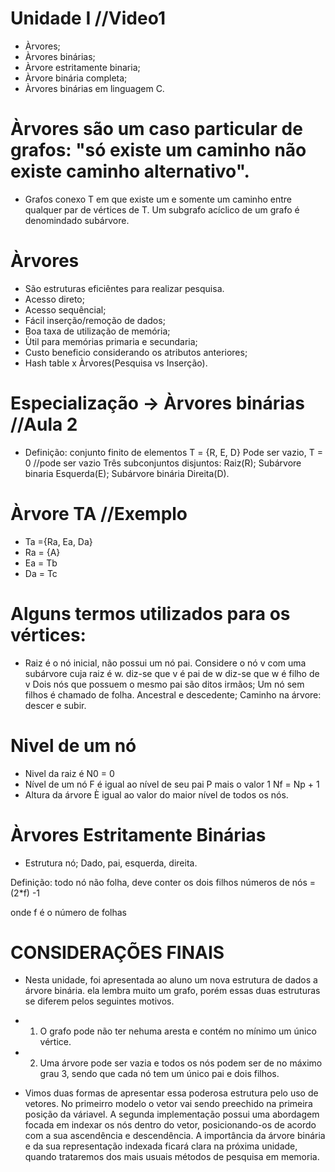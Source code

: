 # Unidade I //Video1

- Àrvores;
- Àrvores binárias;
- Àrvore estritamente binaria;
- Àrvore binária completa;
- Àrvores binárias em linguagem C.

# Àrvores são um caso particular de grafos: "só existe um caminho não existe caminho alternativo".
-   Grafos conexo T em que existe um e somente um caminho entre qualquer par de vértices de T.
Um subgrafo acíclico de um grafo é denomindado subárvore.

# Àrvores
- São estruturas eficiêntes para realizar pesquisa.
-   Acesso direto;
-   Acesso sequêncial;
-   Fácil inserção/remoção de dados;
-   Boa taxa de utilização de memória;
-   Ùtil para memórias primaria e secundaria;
-   Custo beneficio considerando os atributos anteriores;
-   Hash table x Àrvores(Pesquisa vs Inserção).

# Especialização -> Àrvores binárias //Aula 2
- Definição: conjunto finito de elementos T = {R, E, D}
    Pode ser vazio, T = 0 //pode ser vazio
    Três subconjuntos disjuntos:
    Raiz(R);
    Subárvore binaria Esquerda(E);
    Subárvore binária Direita(D).

# Àrvore TA //Exemplo
- Ta ={Ra, Ea, Da}
- Ra = {A}
- Ea = Tb
- Da = Tc

# Alguns termos utilizados para os vértices:
- Raiz é o nó inicial, não possui um nó pai.
Considere o nó v com uma subárvore cuja raiz é w.
    diz-se que v é pai de w
    diz-se que w é filho de v
Dois nós que possuem o mesmo pai são ditos irmãos;
Um nó sem filhos é chamado de folha.
Ancestral e descedente;
Caminho na árvore: descer e subir.

# Nivel de um nó
- Nivel da raiz é N0 = 0
- Nível de um nó F é igual ao nível de seu pai P mais o valor 1
                Nf = Np + 1
- Altura da árvore
    È igual ao valor do maior nível de todos os nós.

# Àrvores Estritamente Binárias
- Estrutura nó;
    Dado, pai, esquerda, direita.

Definição: todo nó não folha, deve conter os dois filhos
números de nós = (2*f) -1

onde f é o número de folhas

# CONSIDERAÇÕES FINAIS

- Nesta unidade, foi apresentada ao aluno um nova estrutura de dados a árvore binária. ela lembra muito um grafo, porém essas duas estruturas se diferem pelos seguintes motivos.
- 1) O grafo pode não ter nehuma aresta e contém no mínimo um único vértice.
- 2) Uma árvore pode ser vazia e todos os nós podem ser de no máximo grau 3, sendo que cada nó tem um único pai e dois filhos.

- Vimos duas formas de apresentar essa poderosa estrutura pelo uso de vetores.
No primeirro modelo o vetor vai sendo preechido na primeira posição da váriavel.
A segunda implementação possui uma abordagem focada em indexar os nós dentro do vetor, posicionando-os de acordo com a sua ascendência e descendência.
A importância da árvore binária e da sua representação indexada ficará clara na próxima unidade, quando trataremos dos mais usuais métodos de pesquisa em memoria.





